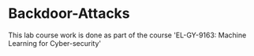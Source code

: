 # Backdoor-Attacks
This lab course work is done as part of the course 'EL-GY-9163: Machine Learning for Cyber-security'
